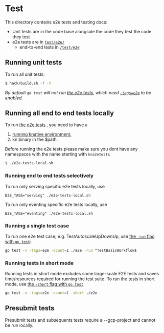 # Test

This directory contains e2e tests and testing docs:

- Unit tests are in the code base alongside the code they test
  the code they test
- e2e tests are in [`test/e2e/`](./e2e)
  - end-to-end tests in [`/test/e2e`](./e2e)

## Running unit tests

To run all unit tests:

```bash
$ hack/build.sh -f -t
```

_By default `go test` will not run [the e2e tests](#running-end-to-end-tests-locally),
which need [`-tags=e2e`](#running-end-to-end-tests) to be enabled._

## Running all end to end tests locally

To run [the e2e tests](./e2e) , you need to have a 

1. [running knative environment.](./../DEVELOPMENT.md#create-a-cluster)
2. kn binary in the $path. 

Before running the e2e tests please make sure you dont have any namespaces with the name starting with `kne2etests`

```bash
$ ./e2e-tests-local.sh
```

### Running end to end tests selectively

To run only serving specific e2e tests locally, use

```
E2E_TAGS="serving" ./e2e-tests-local.sh
```

To run only eventing specific e2e tests locally, use

```
E2E_TAGS="eventing" ./e2e-tests-local.sh
```

### Running a single test case

To run one e2e test case, e.g. TestAutoscaleUpDownUp, use
[the `-run` flag with `go test`](https://golang.org/cmd/go/#hdr-Testing_flags):

```bash
go test -v -tags=e2e -count=1 ./e2e -run ^TestBasicWorkflow$
```

### Running tests in short mode

Running tests in short mode excludes some large-scale E2E tests and saves
time/resources required for running the test suite. To run the tests in short
mode, use
[the `-short` flag with `go test`](https://golang.org/cmd/go/#hdr-Testing_flags)

```bash
go test -v -tags=e2e -count=1 -short ./e2e
```

## Presubmit tests

Presubmit tests and subsequents tests require a --gcp-project and cannot be run locally.
